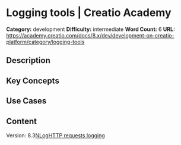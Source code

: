 # Logging tools | Creatio Academy

**Category:** development **Difficulty:** intermediate **Word Count:** 6
**URL:**
https://academy.creatio.com/docs/8.x/dev/development-on-creatio-platform/category/logging-tools

## Description

## Key Concepts

## Use Cases

## Content

Version:
8.3[NLog](/docs/8.x/dev/development-on-creatio-platform/development-tools/logging/nlog)[HTTP requests logging](/docs/8.x/dev/development-on-creatio-platform/development-tools/logging/logging-of-http-requests-net-core)
